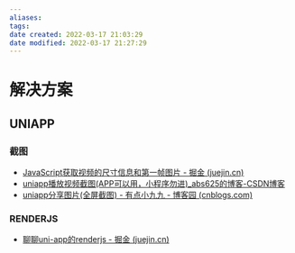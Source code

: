 ```yaml
---
aliases: 
tags: 
date created: 2022-03-17 21:03:29
date modified: 2022-03-17 21:27:29
---
```


# 解决方案

## UNIAPP

### 截图

- [JavaScript获取视频的尺寸信息和第一帧图片 - 掘金 (juejin.cn)](https://juejin.cn/post/6844904115445694477)
- [uniapp播放视频截图(APP可以用，小程序勿进)_abs625的博客-CSDN博客](https://blog.csdn.net/abs625/article/details/122238168)
- [uniapp分享图片(全屏截图) - 有点小九九 - 博客园 (cnblogs.com)](https://www.cnblogs.com/chenghuayike/p/14950518.html)

### RENDERJS

- [聊聊uni-app的renderjs - 掘金 (juejin.cn)](https://juejin.cn/post/6974552469917401125)
